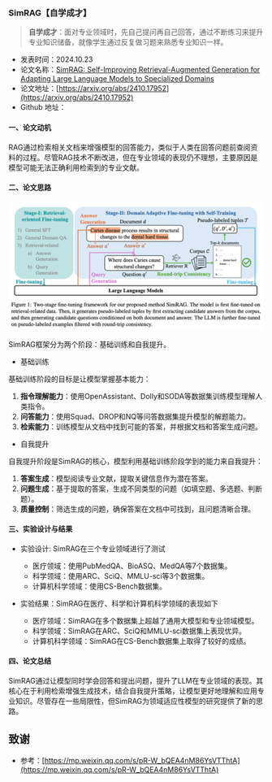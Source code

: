 ### SimRAG【自学成才】
> **自学成才**：面对专业领域时，先自己提问再自己回答，通过不断练习来提升专业知识储备，就像学生通过反复做习题来熟悉专业知识一样。
>

* 发表时间：2024.10.23
* 论文名称：[SimRAG: Self-Improving Retrieval-Augmented Generation for Adapting Large Language Models to Specialized Domains](https://arxiv.org/abs/2410.17952)
* 论文地址：[https://arxiv.org/abs/2410.17952](https://arxiv.org/abs/2410.17952)
* Github 地址：

#### 一、论文动机

RAG通过检索相关文档来增强模型的回答能力，类似于人类在回答问题前查阅资料的过程。尽管RAG技术不断改进，但在专业领域的表现仍不理想，主要原因是模型可能无法正确利用检索到的专业文献。

#### 二、论文思路

![](20241023_SimRAG/img/v2-b3d8a6621382a21f426b84ca3f6f3e57_1440w.png)

SimRAG框架分为两个阶段：基础训练和自我提升。

- 基础训练

基础训练阶段的目标是让模型掌握基本能力：

1. **指令理解能力**：使用OpenAssistant、Dolly和SODA等数据集训练模型理解人类指令。
2. **问答能力**：使用Squad、DROP和NQ等问答数据集提升模型的解题能力。
3. **检索能力**：训练模型从文档中找到可能的答案，并根据文档和答案生成问题。

- 自我提升

自我提升阶段是SimRAG的核心，模型利用基础训练阶段学到的能力来自我提升：

1. **答案生成**：模型阅读专业文献，提取关键信息作为潜在答案。
2. **问题生成**：基于提取的答案，生成不同类型的问题（如填空题、多选题、判断题）。
3. **质量控制**：筛选生成的问题，确保答案在文档中可找到，且问题清晰合理。

#### 三、实验设计与结果

- 实验设计: SimRAG在三个专业领域进行了测试
  - 医疗领域：使用PubMedQA、BioASQ、MedQA等7个数据集。
  - 科学领域：使用ARC、SciQ、MMLU-sci等3个数据集。
  - 计算机科学领域：使用CS-Bench数据集。

- 实验结果：SimRAG在医疗、科学和计算机科学领域的表现如下
  - 医疗领域：SimRAG在多个数据集上超越了通用大模型和专业领域模型。
  - 科学领域：SimRAG在ARC、SciQ和MMLU-sci数据集上表现优异。
  - 计算机科学领域：SimRAG在CS-Bench数据集上取得了较好的成绩。

#### 四、论文总结

SimRAG通过让模型同时学会回答和提出问题，提升了LLM在专业领域的表现。其核心在于利用检索增强生成技术，结合自我提升策略，让模型更好地理解和应用专业知识。尽管存在一些局限性，但SimRAG为领域适应性模型的研究提供了新的思路。


## 致谢

* 参考：[https://mp.weixin.qq.com/s/pR-W_bQEA4nM86YsVTThtA](https://mp.weixin.qq.com/s/pR-W_bQEA4nM86YsVTThtA)
